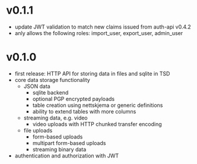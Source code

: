 
# v0.1.1

- update JWT validation to match new claims issued from auth-api v0.4.2
- anly allows the following roles: import_user, export_user, admin_user

# v0.1.0

- first release: HTTP API for storing data in files and sqlite in TSD
- core data storage functionality
    - JSON data
        - sqlite backend
        - optional PGP encrypted payloads
        - table creation using nettskjema or generic definitions
        - ability to extend tables with more columns
    - streaming data, e.g. video
        - video uploads with HTTP chunked transfer encoding
    - file uploads
        - form-based uploads
        - multipart form-based uploads
        - streaming binary data
- authentication and authorization with JWT
